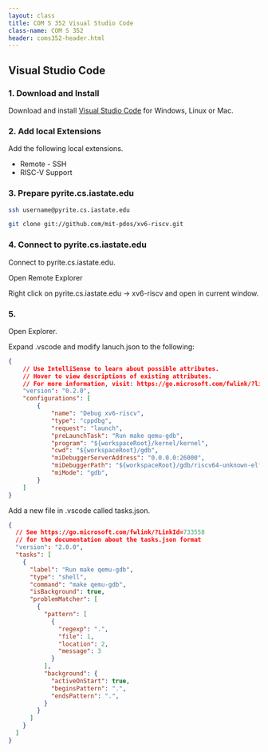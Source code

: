 ```yaml
---
layout: class
title: COM S 352 Visual Studio Code
class-name: COM S 352
header: coms352-header.html
---
```

## Visual Studio Code

### 1. Download and Install

Download and install [Visual Studio Code](https://code.visualstudio.com/) for Windows, Linux or Mac.

### 2. Add local Extensions

Add the following local extensions.
* Remote - SSH
* RISC-V Support

### 3. Prepare pyrite.cs.iastate.edu

```sh
ssh username@pyrite.cs.iastate.edu
```

```sh
git clone git://github.com/mit-pdos/xv6-riscv.git
```

### 4. Connect to pyrite.cs.iastate.edu

Connect to pyrite.cs.iastate.edu.

Open Remote Explorer

Right click on pyrite.cs.iastate.edu -> xv6-riscv and open in current window.

### 5. 

Open Explorer.

Expand .vscode and modify lanuch.json to the following:
```json
{
    // Use IntelliSense to learn about possible attributes.
    // Hover to view descriptions of existing attributes.
    // For more information, visit: https://go.microsoft.com/fwlink/?linkid=830387
    "version": "0.2.0",
    "configurations": [
        {
            "name": "Debug xv6-riscv",
            "type": "cppdbg",
            "request": "launch",
            "preLaunchTask": "Run make qemu-gdb",
            "program": "${workspaceRoot}/kernel/kernel",
            "cwd": "${workspaceRoot}/gdb",
            "miDebuggerServerAddress": "0.0.0.0:26000",
            "miDebuggerPath": "${workspaceRoot}/gdb/riscv64-unknown-elf-gdb",
            "miMode": "gdb",
        }
    ]
} 
```

Add a new file in .vscode called tasks.json.
```json
{
  // See https://go.microsoft.com/fwlink/?LinkId=733558
  // for the documentation about the tasks.json format
  "version": "2.0.0",
  "tasks": [
    {
      "label": "Run make qemu-gdb",
      "type": "shell",
      "command": "make qemu-gdb",
      "isBackground": true,
      "problemMatcher": [
        {
          "pattern": [
            {
              "regexp": ".",
              "file": 1,
              "location": 2,
              "message": 3
            }
          ],
          "background": {
            "activeOnStart": true,
            "beginsPattern": ".",
            "endsPattern": ".",
          }
        }
      ]
    }
  ]
}
```

